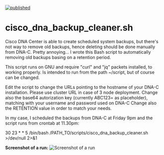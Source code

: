 [![published](https://static.production.devnetcloud.com/codeexchange/assets/images/devnet-published.svg)](https://developer.cisco.com/codeexchange/github/repo/ste-giraldo/cisco-dna-backup-cleaner)

# cisco_dna_backup_cleaner.sh
Cisco DNA Center is able to create scheduled system backups, but there's not way to remove old backups, hence deleting should be done manually from DNA-C. Pretty annoying...
I wrote this Bash script to automatically removing old backups basing on a retention period. 

This script runs on GNU and require "curl" and "jq" packets installed, to working properly. Is intended to run from the path ~/script, but of course can be changed.

Edit the script to change the URLs pointing to the hostname of your DNA-C installation. Please use cluster URL in case of 3 node deployment.
Change also the base64 autorization key (currently ABC123= as placeholder), matching with your username and password used on DNA-C
Change also the RETENTION value in order to match your needs.

In my case, I scheduled the backups from DNA-C at Friday 9pm and the script runs from crontab at 11.30pm:

30 23 * * 5 /bin/bash /PATH_TO/scripts/cisco_dna_backup_cleaner.sh >/dev/null 2>&1

**Screenshot of a run:**
![Screenshot of a run](https://i.imgur.com/MTdt5dT.jpg)
